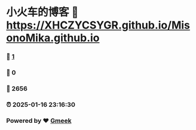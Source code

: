 # 小火车的博客 :link: https://XHCZYCSYGR.github.io/MisonoMika.github.io 
### :page_facing_up: [1](https://XHCZYCSYGR.github.io/MisonoMika.github.io/tag.html) 
### :speech_balloon: 0 
### :hibiscus: 2656 
### :alarm_clock: 2025-01-16 23:16:30 
### Powered by :heart: [Gmeek](https://github.com/Meekdai/Gmeek)
